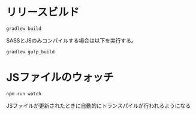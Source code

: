 # リリースビルド

`gradlew build`

SASSとJSのみコンパイルする場合は以下を実行する。

`gradlew gulp_build`

# JSファイルのウォッチ

`npm run watch`

JSファイルが更新されたときに自動的にトランスパイルが行われるようになる
